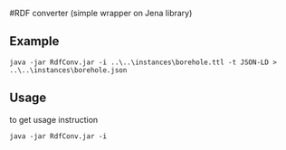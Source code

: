 #RDF converter (simple wrapper on Jena library)

## Example

`java -jar RdfConv.jar -i ..\..\instances\borehole.ttl -t JSON-LD > ..\..\instances\borehole.json`

## Usage

to get usage instruction

`java -jar RdfConv.jar -i`